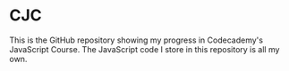 # CJC
This is the GitHub repository showing my progress in Codecademy's JavaScript Course.
The JavaScript code I store in this repository is all my own.
